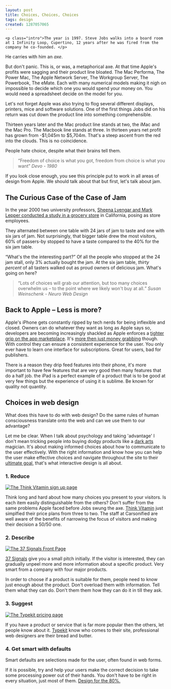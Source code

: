 ```yaml
---
layout: post
title: Choices, Choices, Choices
tags: design
created: 1287057065
---
```

    <p class="intro">The year is 1997. Steve Jobs walks into a board room at 1 Infinity Loop, Cupertino, 12 years after he was fired from the company he co-founded. </p>

<p class="intro">He carries with him an <em>axe</em>.</p>

<p>But don't panic. This is, or was, a metaphorical axe. At that time Apple's profits were sagging and their product line bloated. The Mac Performa, The Power Mac, The Apple Network Server, The Workgroup Server, The Powerbook, The eMate. Each with many numerical models making it nigh on impossible to decide which one you would spend your money on. You would need a spreadsheet decide on the model for you.</p>

<p>Let's not forget Apple was also trying to flog several different displays, printers, mice and software solutions. One of the first things Jobs did on his return was cut down the product line into something comprehensible.</p>

<p>Thirteen years later and the Mac product line stands at two, the iMac and the Mac Pro. The Macbook line stands at three. In thirteen years net profit has grown from -$1,045m to $5,704m. That's a steep ascent from the red into the clouds. This is no coincidence.</p>

<p>People hate choice, despite what their brains tell them. </p>

<blockquote><q>Freedom of choice is what you got, freedom from choice is what you want</q> <cite>Devo - 1980</cite></blockquote>

<p>If you look close enough, you see this principle put to work in all areas of design from Apple. We should talk about that but first, let's talk about jam. </p>

<h2>The Curious Case of the Case of Jam</h2>
<p>In the year 2000 two university professors,  <a href="http://www.columbia.edu/%7Ess957/articles/Choice_is_Demotivating.pdf">Sheena Lyengar and Mark Lepper conducted a study in a grocery store</a> in California, posing as store employees.</p>

<p>They alternated between one table with 24 jars of jam to taste and one with six jars of jam. Not surprisingly, that bigger table drew the most visitors, 60% of passers-by stopped to have a taste compared to the 40% for the six jam table.</p>

<p><q>What's the the interesting part?</q> Of all the people who stopped at the 24 jam stall, only 3% actually bought the jam. At the six jam table, <em>thirty percent</em> of all tasters walked out as proud owners of delicious jam. What's going on here?</p>

<blockquote><q>Lots of choices will grab our attention, but too many choices overwhelm us – to the point where we likely won't buy at all.</q> <cite>Susan Weinschenk - Neuro Web Design</cite></blockquote>

<h2>Back to Apple – Less is more?</h2>
<p>Apple's iPhone gets constantly ripped by tech nerds for being inflexible and closed. Owners can do whatever they want as long as Apple says so, developers are becoming increasingly shackled as Apple enforces a <a href="http://www.apple.com/pr/library/2011/02/15appstore.html">tighter grip on the app marketplace</a>. It's <a href="http://techcrunch.com/2011/02/15/apple-in-app-subscriptions/">more then just money grabbing</a> though. With control they can ensure a consistent experience for the user. You only ever have to learn one interface for subscriptions. Great for users, bad for publishers.</p>
<p>There is a reason they drip feed features into their phone, it's more important to have few features that are very good then many features that do a half job. the iPad is a perfect example of a product that is to be good at very few things but the experience of using it is sublime. Be known for quality not quantity.</p>

<h2>Choices in web design</h2>
<p>What does this have to do with web design? Do the same rules of human consciousness translate onto the web and can we use them to our advantage?</p>

<p>Let me be clear. When I talk about psychology and taking 'advantage' I don't mean tricking people into buying dodgy products like a <a href="http://wiki.darkpatterns.org/">dark arts</a> magician. It's about making informed choices about how to communicate to the user effectively. With the right information and know how you can help the user make effective choices and navigate throughout the site to their <a href="/articles/design-pursuit-happiness">ultimate goal</a>, that's what interactive design is all about.</p>

<h3>1. Reduce</h3>
<a href="https://membership.thinkvitamin.com/subscribe/plans"><img alt="The Think Vitamin sign up page" src="/sites/lewisnyman.co.uk/files/imagecache/article_img/porto/Plans%20--%20Think%20Vitamin%20Membership.jpg"></a>
<p>Think long and hard about how many choices you present to your visitors. Is each item easily distinguishable from the others? Don't suffer from the same problems Apple faced before Jobs swung the axe.  <a href="http://thinkvitamin.com/">Think Vitamin</a> just simplfied their price plans from three to two. The staff at Carsonified are well aware of the benefits of narrowing the focus of visitors and making their decision a 50/50 one.</p>

<h3>2. Describe</h3>
<a href="http://37signals.com/"><img alt="The 37 Signals Front Page" src="/sites/lewisnyman.co.uk/files/imagecache/article_img/porto/37signals.jpg"></a>
<p><a href="http://37signals.com/">37 Signals</a> give you a small pitch initially. If the visitor is interested, they can gradually unpeel more and more information about a specific product. Very smart from a company with four major products.</p>
 <p>In order to choose if a product is suitable for them, people need to know just enough about the product. Don't overload them with information. Tell them what they can do. Don't them them how they can do it in till they ask.</p>

<h3>3. Suggest</h3>
<a href="https://typekit.com/plans"><img alt="The Typekit pricing page" src="/sites/lewisnyman.co.uk/files/imagecache/article_img/porto/typekit.jpg"></a>
<p>If you have a product or service that is far more popular then the others, let people know about it. <a href="http://ww.typekit.com">Typekit</a> know who comes to their site, professional web designers are their bread and butter.</p>

<h3>4. Get smart with defaults</h3>
<p>Smart defaults are selections made for the user, often found in web forms.</p>
<p>If it is possible, try and help your users make the correct decision to take some processing power out of their hands. You don't have to be right in every situation, just most of them. <a href="http://www.webdesignerdepot.com/2011/02/the-8020-rule-applied-to-web-design/">Design for the 80%.</a></p>
